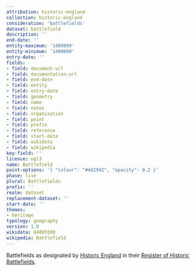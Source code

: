 ```yaml
---
attribution: historic-england
collection: historic-england
consideration: 'battlefields'
dataset: battlefield
description: ''
end-date: ''
entity-maximum: '1499999'
entity-minimum: '1400000'
entry-date: ''
fields:
- field: document-url
- field: documentation-url
- field: end-date
- field: entity
- field: entry-date
- field: geometry
- field: name
- field: notes
- field: organisation
- field: point
- field: prefix
- field: reference
- field: start-date
- field: wikidata
- field: wikipedia
key-field: ''
licence: ogl3
name: Battlefield
paint-options: '{ "colour": "#4d2942", "opacity": 0.2 }'
phase: live
plural: Battlefields
prefix: ''
realm: dataset
replacement-dataset: ''
start-date: ''
themes:
- heritage
typology: geography
version: 1.0
wikidata: Q4895508
wikipedia: Battlefield
---
```


Battlefields as designated by [Historic England](https://historicengland.org.uk) in their [Register of Historic Battlefields](https://historicengland.org.uk/listing/what-is-designation/registered-battlefields/).
